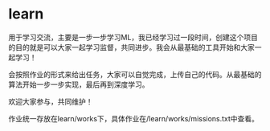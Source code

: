 # learn
用于学习交流，主要是一步一步学习ML，我已经学习过一段时间，创建这个项目的目的就是可以大家一起学习监督，共同进步。我会从最基础的工具开始和大家一起学习！

会按照作业的形式来给出任务，大家可以自觉完成，上传自己的代码。从最基础的算法开始一步一步实现，最后再到深度学习。

欢迎大家参与，共同维护！

作业统一存放在learn/works下，具体作业在/learn/works/missions.txt中查看。
